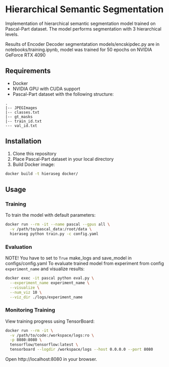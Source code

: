# Hierarchical Semantic Segmentation

Implementation of hierarchical semantic segmentation model trained on Pascal-Part dataset. The model performs segmentation with 3 hierarchical levels.

Results of Encoder Decoder segmentatation models/encskipdec.py are in notebooks/training.ipynb, model was trained for 50 epochs on  NVIDIA GeForce RTX 4090

## Requirements

- Docker
- NVIDIA GPU with CUDA support
- Pascal-Part dataset with the following structure:
```
.
|-- JPEGImages
|-- classes.txt
|-- gt_masks
|-- train_id.txt
--- val_id.txt
```
## Installation

1. Clone this repository
2. Place Pascal-Part dataset in your local directory
3. Build Docker image:
```bash
docker build -t hieraseg docker/
```

## Usage

### Training

To train the model with default parameters:

```bash
docker run --rm -it --name pascal --gpus all \
  -v /path/to/pascal_data:/root/data \
  hieraseg python train.py -c config.yaml
```

### Evaluation
NOTE! You have to set to `True` make_logs and save_model in configs/config.yaml
To evaluate trained model from experiment from config `experiment_name` and visualize results:

```bash
docker exec -it pascal python eval.py \
  --experiment_name experiment_name \
  --visualize \
  --num_viz 10 \
  --viz_dir ./logs/experiment_name
```

### Monitoring Training

View training progress using TensorBoard:

```bash 
docker run --rm -it \
  -v /path/to/code:/workspace/logs:ro \
  -p 8080:8080 \
  tensorflow/tensorflow:latest \
  tensorboard --logdir /workspace/logs --host 0.0.0.0 --port 8080
```

Open http://localhost:8080 in your browser.
